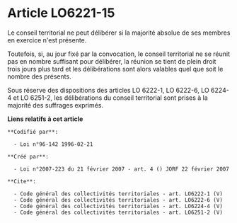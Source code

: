 # Article LO6221-15

Le conseil territorial ne peut délibérer si la majorité absolue de ses membres en exercice n'est présente. 

Toutefois, si, au jour fixé par la convocation, le conseil territorial ne se réunit pas en nombre suffisant pour délibérer,
la réunion se tient de plein droit trois jours plus tard et les délibérations sont alors valables quel que soit le nombre des
présents. 

Sous réserve des dispositions des articles LO 6222-1, LO 6222-6, LO 6224-4 et LO 6251-2, les délibérations du conseil
territorial sont prises à la majorité des suffrages exprimés.

**Liens relatifs à cet article**

	**Codifié par**:

	  - Loi n°96-142 1996-02-21

	**Créé par**:

	  - Loi n°2007-223 du 21 février 2007 - art. 4 () JORF 22 février 2007

	**Cite**:

	  - Code général des collectivités territoriales - art. LO6222-1 (V)
	  - Code général des collectivités territoriales - art. LO6222-6 (V)
	  - Code général des collectivités territoriales - art. LO6224-4 (V)
	  - Code général des collectivités territoriales - art. LO6251-2 (V)
